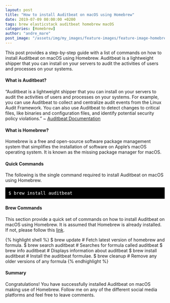 ```yaml
---
layout: post
title: "How to install Auditbeat on macOS using Homebrew"
date: 2019-07-09 00:00:00 +0200
tags: brew elasticstack auditbeat homebrew macOS
categories: [Homebrew]
author: "andre_mare"
post_image: "/assets/img/my_images/feature-images/feature-image-homebrew.png"
---
```


This post provides a step-by-step guide with a list of commands on how to install Auditbeat on macOS using Homebrew. Auditbeat is a lightweight shipper that you can install on your servers to audit the activities of users and processes on your systems.

#### What is Auditbeat?
“Auditbeat is a lightweight shipper that you can install on your servers to audit the activities of users and processes on your systems. For example, you can use Auditbeat to collect and centralize audit events from the Linux Audit Framework. You can also use Auditbeat to detect changes to critical files, like binaries and configuration files, and identify potential security policy violations.” ~ [Auditbeat Documentation][1]

#### What is Homebrew?
Homebrew is a free and open-source software package management system that simplifies the installation of software on Apple’s macOS operating system. It is known as the missing package manager for macOS.

#### Quick Commands
The following is the single command required to install Auditbeat on macOS using Homebrew.
<pre style="background-color:black;color:white;padding:10px;">
$ brew install auditbeat 
</pre>

#### Brew Commands
This section provide a quick set of commands on how to install Auditbeat on macOS using Homebrew. It is assumed that Homebrew is already installed. If not, please follow this [link][2].

{% highlight shell %}
$ brew update                 # Fetch latest version of homebrew and formula.
$ brew search auditbeat       # Searches for formula called auditbeat
$ brew info auditbeat         # Displays information about auditbeat
$ brew install auditbeat      # Install the auditbeat formulae.
$ brew cleanup                # Remove any older versions of any formula
{% endhighlight %}

#### Summary
Congratulations! You have successfully installed Auditbeat on macOS making use of Homebrew. Follow me on any of the different social media platforms and feel free to leave comments.

[1]:https://www.elastic.co/guide/en/beats/auditbeat/current/auditbeat-overview.html
[2]:href="https://brew.sh/